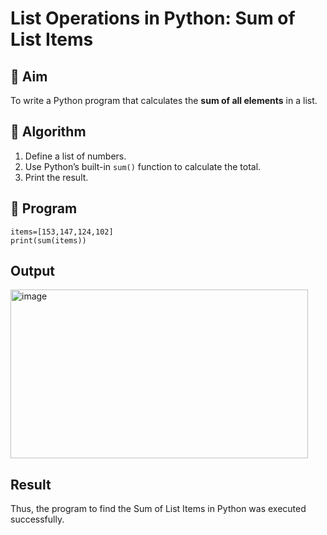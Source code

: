 # List Operations in Python: Sum of List Items

## 🎯 Aim
To write a Python program that calculates the **sum of all elements** in a list.

## 🧠 Algorithm
1. Define a list of numbers.
2. Use Python’s built-in `sum()` function to calculate the total.
3. Print the result.

## 🧾 Program
```
items=[153,147,124,102]
print(sum(items))
```

## Output
<img width="476" height="270" alt="image" src="https://github.com/user-attachments/assets/a5f65835-f235-405b-879a-e6b2ab432103" />

## Result
Thus, the program to find the Sum of List Items in Python was executed successfully.
